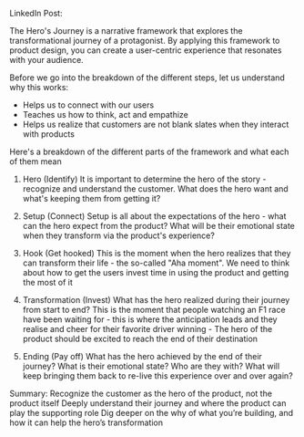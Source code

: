 LinkedIn Post: 

The Hero's Journey is a narrative framework that explores the transformational journey of a protagonist. By applying this framework to product design, you can create a user-centric experience that resonates with your audience. 

Before we go into the breakdown of the different steps, let us understand why this works: 

- Helps us to connect with our users 
- Teaches us how to think, act and empathize
- Helps us realize that customers are not blank slates when they interact with products 

Here's a breakdown of the different parts of the framework and what each of them mean

1. Hero (Identify)
It is important to determine the hero of the story - recognize and understand the customer. What does the hero want and what's keeping them from getting it? 

2. Setup (Connect)
Setup is all about the expectations of the hero - what can the hero expect from the product? What will be their emotional state when they transform via the product's experience? 

3. Hook (Get hooked)
This is the moment when the hero realizes that they can transform their life - the so-called "Aha moment". We need to think about how to get the users invest time in using the product and getting the most of it

4. Transformation (Invest)
What has the hero realized during their journey from start to end? This is the moment that people watching an F1 race have been waiting for - this is where the anticipation leads and they realise and cheer for their favorite driver winning - The hero of the product should be excited to reach the end of their destination

5. Ending (Pay off)
What has the hero achieved by the end of their journey? What is their emotional state? Who are they with? What will keep bringing them back to re-live this experience over and over again? 

Summary: 
Recognize the customer as the hero of the product, not the product itself
Deeply understand their journey and where the product can play the supporting role
Dig deeper on the why of what you’re building, and how it can help the hero’s transformation